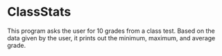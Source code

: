 # ClassStats

This program asks the user for 10 grades from a class test. Based on the data given by the user, it prints out the minimum, maximum, and average grade.
